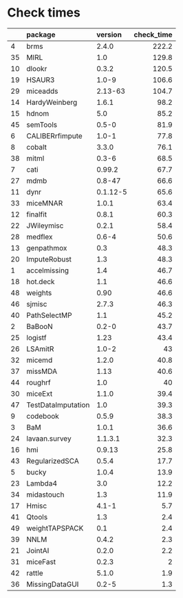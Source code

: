 # Check times

|   |package            |version  | check_time|
|:--|:------------------|:--------|----------:|
|4  |brms               |2.4.0    |      222.2|
|35 |MIRL               |1.0      |      129.8|
|10 |dlookr             |0.3.2    |      120.5|
|19 |HSAUR3             |1.0-9    |      106.6|
|29 |miceadds           |2.13-63  |      104.7|
|14 |HardyWeinberg      |1.6.1    |       98.2|
|15 |hdnom              |5.0      |       85.2|
|45 |semTools           |0.5-0    |       81.9|
|6  |CALIBERrfimpute    |1.0-1    |       77.8|
|8  |cobalt             |3.3.0    |       76.1|
|38 |mitml              |0.3-6    |       68.5|
|7  |cati               |0.99.2   |       67.7|
|27 |mdmb               |0.8-47   |       66.6|
|11 |dynr               |0.1.12-5 |       65.6|
|33 |miceMNAR           |1.0.1    |       63.4|
|12 |finalfit           |0.8.1    |       60.3|
|22 |JWileymisc         |0.2.1    |       58.4|
|28 |medflex            |0.6-4    |       50.6|
|13 |genpathmox         |0.3      |       48.3|
|20 |ImputeRobust       |1.3      |       48.3|
|1  |accelmissing       |1.4      |       46.7|
|18 |hot.deck           |1.1      |       46.6|
|48 |weights            |0.90     |       46.6|
|46 |sjmisc             |2.7.3    |       46.3|
|40 |PathSelectMP       |1.1      |       45.2|
|2  |BaBooN             |0.2-0    |       43.7|
|25 |logistf            |1.23     |       43.4|
|26 |LSAmitR            |1.0-2    |         43|
|32 |micemd             |1.2.0    |       40.8|
|37 |missMDA            |1.13     |       40.6|
|44 |roughrf            |1.0      |         40|
|30 |miceExt            |1.1.0    |       39.4|
|47 |TestDataImputation |1.0      |       39.3|
|9  |codebook           |0.5.9    |       38.3|
|3  |BaM                |1.0.1    |       36.6|
|24 |lavaan.survey      |1.1.3.1  |       32.3|
|16 |hmi                |0.9.13   |       25.8|
|43 |RegularizedSCA     |0.5.4    |       17.7|
|5  |bucky              |1.0.4    |       13.9|
|23 |Lambda4            |3.0      |       12.2|
|34 |midastouch         |1.3      |       11.9|
|17 |Hmisc              |4.1-1    |        5.7|
|41 |Qtools             |1.3      |        2.4|
|49 |weightTAPSPACK     |0.1      |        2.4|
|39 |NNLM               |0.4.2    |        2.3|
|21 |JointAI            |0.2.0    |        2.2|
|31 |miceFast           |0.2.3    |          2|
|42 |rattle             |5.1.0    |        1.9|
|36 |MissingDataGUI     |0.2-5    |        1.3|


